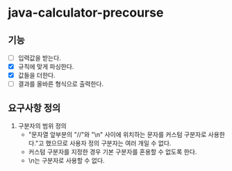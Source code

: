 # java-calculator-precourse

## 기능
* [ ] 입력값을 받는다.
* [x] 규칙에 맞게 파싱한다.
* [x] 값들을 더한다.
* [ ] 결과를 올바른 형식으로 출력한다.

## 요구사항 정의
1. 구분자의 범위 정의 <br>
    * "문자열 앞부분의 "//"와 "\n" 사이에 위치하는 문자를 커스텀 구분자로 사용한다."고 했으므로 사용자 정의 구분자는 여러 개일 수 없다.
    * 커스텀 구분자를 지정한 경우 기본 구분자를 혼용할 수 없도록 한다.
    * \n는 구분자로 사용할 수 없다.
